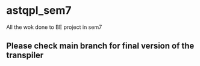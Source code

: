 # astqpl_sem7
All the wok done to BE project in sem7
## Please check main branch for final version of the transpiler
